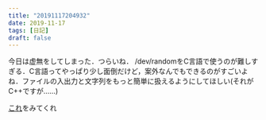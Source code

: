 ```yaml
---
title: "20191117204932"
date: 2019-11-17
tags: [日記]
draft: false
---
```

今日は虚無をしてしまった．つらいね．
/dev/randomをC言語で使うのが難しすぎる．C言語ってやっぱり少し面倒だけど，案外なんでもできるのがすごいよね．ファイルの入出力と文字列をもっと簡単に扱えるようにしてほしい(それがC++ですが……)

[これ](https://t.co/S7t1Tpr9r9?amp=1)をみてくれ
